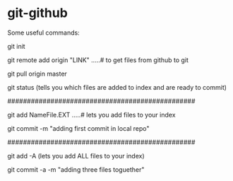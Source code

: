 # git-github
Some useful commands:

git init

git remote add origin "LINK"          .....# to get files from github to git

git pull origin master

git status (tells you which files are added to index and are ready to commit)

################################################

git add NameFile.EXT  .....# lets you add files to your index

git commit -m "adding first commit in local repo"

################################################

git add -A (lets you add ALL files to your index)

git commit -a -m "adding three files toguether"


